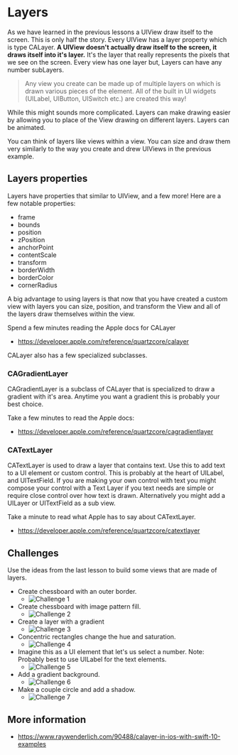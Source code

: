 # Layers

As we have learned in the previous lessons a UIView draw itself to the screen. This is only half
the story. Every UIView has a layer property which is type CALayer. **A UIView doesn't actually
draw itself to the screen, it draws itself into it's layer.** It's the layer that really
represents the pixels that we see on the screen. Every view has one layer but, Layers can have
any number subLayers.

> Any view you create can be made up of multiple layers on which is drawn various pieces of the element.
> All of the built in UI widgets (UILabel, UIButton, UISwitch etc.) are created this way!

While this might sounds more complicated. Layers can make drawing easier by allowing you to place
of the View drawing on different layers. Layers can be animated.

You can think of layers like views within a view. You can size and draw them very similarly to the
way you create and drew UIViews in the previous example.

## Layers properties

Layers have properties that similar to UIView, and a few more! Here are a few notable properties:

- frame
- bounds
- position
- zPosition
- anchorPoint
- contentScale
- transform
- borderWidth
- borderColor
- cornerRadius

A big advantage to using layers is that now that you have created a custom view with layers you
can size, position, and transform the View and all of the layers draw themselves within the view.

Spend a few minutes reading the Apple docs for CALayer

- https://developer.apple.com/reference/quartzcore/calayer

CALayer also has a few specialized subclasses.

### CAGradientLayer

CAGradientLayer is a subclass of CALayer that is specialized to draw a gradient with it's area.
Anytime you want a gradient this is probably your best choice.

Take a few minutes to read the Apple docs:

- https://developer.apple.com/reference/quartzcore/cagradientlayer

### CATextLayer

CATextLayer is used to draw a layer that contains text. Use this to add text to a UI element or
custom control. This is probably at the heart of UILabel, and UITextField. If you are making your
own control with text you might compose your control with a Text Layer if you text needs are simple
or require close control over how text is drawn. Alternatively you might add a UILayer or UITextField
as a sub view.

Take a minute to read what Apple has to say about CATextLayer.

- https://developer.apple.com/reference/quartzcore/catextlayer

## Challenges

Use the ideas from the last lesson to build some views that are made of layers.

- Create chessboard with an outer border.
    - ![Challenge 1](./Challenge-1.png)
- Create chessboard with image pattern fill.
    - ![Challenge 2](./Challenge-2.png)
- Create a layer with a gradient  
    - ![Challenge 3](./Challenge-3.png)
- Concentric rectangles change the hue and saturation.
    - ![Challenge 4](./Challenge-4.png)
- Imagine this as a UI element that let's us select a number. Note: Probably best to use UILabel for
    the text elements.
    - ![Challenge 5](./Challenge-5.png)
- Add a gradient background.
    - ![Challenge 6](./Challenge-6.png)
- Make a couple circle and add a shadow.
    - ![Challenge 7](./Challenge-7.png)

## More information

- https://www.raywenderlich.com/90488/calayer-in-ios-with-swift-10-examples
